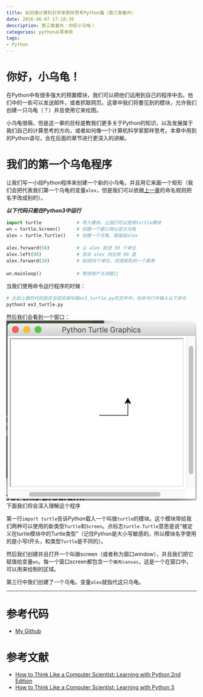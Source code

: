 ```yaml
---
title: 如何像计算机科学家那样思考Python篇（第三章番外）
date: 2016-06-07 17:18:39
description: 第三章番外：你好小乌龟！
categories: python从零单排
tags:
- Python
---
```

# 你好，小乌龟！

在Python中有很多强大的预置模块，我们可以把他们运用到自己的程序中去。他们中的一些可以发送邮件，或者抓取网页。这章中我们将要见到的模块，允许我们创建一只乌龟（？）并且使用它来绘图。

小乌龟很萌，但是这一章的目标是教我们更多关于Python的知识，以及发展属于我们自己的计算思考的方向，或者如何像一个计算机科学家那样思考。本章中用到的Python语句，会在后面的章节进行更深入的讲解。

# 我们的第一个乌龟程序
让我们写一小段Python程序来创建一个新的小乌龟，并且用它来画一个矩形（我们会把代表我们第一个乌龟的变量`alex`，但是我们可以依据[上一章](/2016/06/01/如何像数据科学家那样思考第一章-程序之路)的命名规则把名字改成别的）。

***以下代码只能在Python3中运行***

```Python
import turtle             # 导入模块，让我们可以使用turtle模块
wn = turtle.Screen()      # 创建一个窗口用以显示乌龟
alex = turtle.Turtle()    # 创建一个乌龟，赋值给alex

alex.forward(50)          # 让 alex 前进 50 个单位
alex.left(90)             # 告诉 alex 向左转 90 度
alex.forward(30)          # 前进30个单位，完成矩形的一个直角

wn.mainloop()             # 等待用户关闭窗口
```
当我们使用命令运行程序的时候：

```bash
# 比如上面的代码放在当前目录叫做ex3_turtle.py的文件中，在命令行中输入以下命令
python3 ex3_turtle.py
```
然后我们会看到一个窗口：
![](/media/14652928631774.jpg)
下面我们将会深入理解这个程序

第一行`import turtle`告诉Python载入一个叫做`turtle`的模块。这个模块带给我们两种可以使用的新类型`Turtle`和`Screen`。点标志`turtle.Turtle`意思是说“被定义在turtle模块中的Turtle类型”（记住Python是大小写敏感的，所以模块名字使用的是小写t开头，和类型`Turtle`是不同的）。

然后我们创建并且打开一个叫做screen（或者称为窗口window），并且我们把它赋值给变量`wn`。每一个窗口screen都包含一个`画布canvas`，这是一个在窗口中，可以用来绘制的区域。

第三行中我们创建了一个乌龟。变量`alex`就指代这只乌龟。






***

# 参考代码
* [My Github](https://github.com/guojiex/leetcodeThing/tree/master/pythonExercise)

# 参考文献
* [How to Think Like a Computer Scientist: Learning with Python 2nd Edition](http://openbookproject.net/thinkcs/python/english2e/ch03.html)
* [How to Think Like a Computer Scientist: Learning with Python 3](http://openbookproject.net/thinkcs/python/english3e/hello_little_turtles.html)




